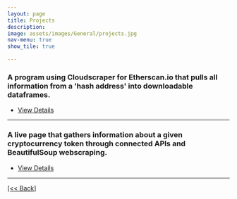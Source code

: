 ```yaml
---
layout: page
title: Projects
description:
image: assets/images/General/projects.jpg
nav-menu: true
show_tile: true

---
```


### A program using Cloudscraper for Etherscan.io that pulls all information from a 'hash address' into downloadable dataframes.

<ul class="actions">
   <li><a href="https://cvanchieri.github.io/Portfolio/posts/EtherscanAddressScraper/Post_EtherscanAddressScraper.html" class="button next">View Details</a></li>
</ul>

---

### A live page that gathers information about a given cryptocurrency token through connected APIs and BeautifulSoup webscraping.

<ul class="actions">
   <li><a href="https://cvanchieri.github.io/Portfolio/posts/CryptoTokenScraper/Post_CryptoTokenScraper.html" class="button next">View Details</a></li>
</ul>




---
[[<< Back]](https://cvanchieri.github.io/Portfolio)
